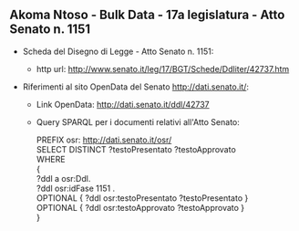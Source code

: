 ## Akoma Ntoso - Bulk Data - 17a legislatura - Atto Senato n. 1151 ##

* Scheda del Disegno di Legge - Atto Senato n. 1151:
	* http url: http://www.senato.it/leg/17/BGT/Schede/Ddliter/42737.htm

* Riferimenti al sito OpenData del Senato http://dati.senato.it/:
	* Link OpenData: http://dati.senato.it/ddl/42737
	* Query SPARQL per i documenti relativi all'Atto Senato:

        PREFIX osr: <http://dati.senato.it/osr/>  
		SELECT DISTINCT ?testoPresentato ?testoApprovato  
		WHERE  
		{  
		    ?ddl a osr:Ddl.  
		    ?ddl osr:idFase 1151 .  
		    OPTIONAL { ?ddl osr:testoPresentato ?testoPresentato }  
		    OPTIONAL { ?ddl osr:testoApprovato ?testoApprovato }  
		}
		